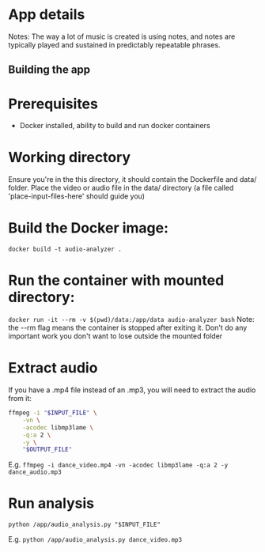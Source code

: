 # App details

Notes: The way a lot of music is created is using notes, and notes are typically played and sustained in predictably repeatable phrases.

## Building the app

# Prerequisites

- Docker installed, ability to build and run docker containers

# Working directory

Ensure you're in the this directory, it should contain the Dockerfile and data/ folder. Place the video or audio file in the data/ directory (a file called 'place-input-files-here' should guide you)

# Build the Docker image:

`docker build -t audio-analyzer .`

# Run the container with mounted directory:

`docker run -it --rm -v $(pwd)/data:/app/data audio-analyzer bash`
Note: the --rm flag means the container is stopped after exiting it. Don't do any important work you don't want to lose outside the mounted folder

# Extract audio

If you have a .mp4 file instead of an .mp3, you will need to extract the audio from it:

```bash
ffmpeg -i "$INPUT_FILE" \
    -vn \
    -acodec libmp3lame \
    -q:a 2 \
    -y \
    "$OUTPUT_FILE"
```

E.g. `ffmpeg -i dance_video.mp4 -vn -acodec libmp3lame -q:a 2 -y dance_audio.mp3`

# Run analysis

`python /app/audio_analysis.py "$INPUT_FILE"`

E.g. `python /app/audio_analysis.py dance_video.mp3`

